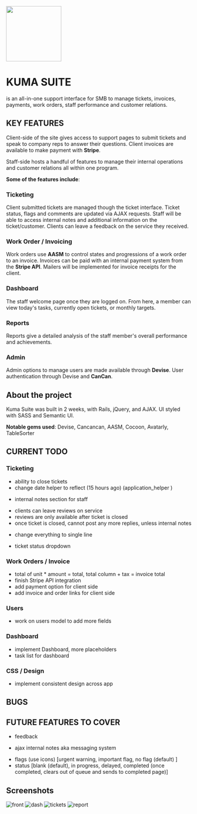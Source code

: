 <img src="http://cs4.pikabu.ru/images/big_size_comm/2015-02_1/14231240052247.png" width="150">

# KUMA SUITE
is an all-in-one support interface for SMB to manage tickets, invoices, payments, work orders, staff performance and customer relations.

## KEY FEATURES
Client-side of the site gives access to support pages to submit tickets and speak to company reps to answer their questions. Client invoices are available to make payment with **Stripe**.

Staff-side hosts a handful of features to manage their internal operations and customer relations all within one program.


**Some of the features include**:

### Ticketing
Client submitted tickets are managed though the ticket interface. Ticket status, flags and comments are updated via AJAX requests. Staff will be able to access internal notes and additional information on the ticket/customer. Clients can leave a feedback on the service they received.

### Work Order / Invoicing
Work orders use **AASM** to control states and progressions of a work order to an invoice. Invoices can be paid with an internal payment system from the **Stripe API**. Mailers will be implemented for invoice receipts for the client.

### Dashboard
The staff welcome page once they are logged on. From here, a member can view today's tasks, currently open tickets, or monthly targets.

### Reports
Reports give a detailed analysis of the staff member's overall performance and achievements.

### Admin
Admin options to manage users are made available through **Devise**. User authentication through Devise and **CanCan**.

## About the project
Kuma Suite was built in 2 weeks, with Rails, jQuery, and AJAX. UI styled with SASS and Semantic UI.

**Notable gems used**: Devise, Cancancan, AASM, Cocoon, Avatarly, TableSorter



## CURRENT TODO
<!-- done items are commented out -->
<!-- - redesign everything -->
<!-- - dropdown if rep.is_present -->
<!-- - flags display -->


### Ticketing
<!-- - aasm states for status -->
- ability to close tickets
- change date helper to reflect (15 hours ago) (application_helper )
<!-- - flags (use icons) [urgent, important, no flag (default) ] -->
<!-- - status [blank (default), in progress, delayed, completed (once completed, clears out of queue and sends to completed page)] -->
- internal notes section for staff
<!-- - clients can only use ticketing system to track their tickets -->
- clients can leave reviews on service
- reviews are only available after ticket is closed
- once ticket is closed, cannot post any more replies, unless internal notes
<!-- - flag 'request manager assistance' for ticket -->
- change everything to single line
<!-- - ticket page to complete -->
<!-- - ticket show to complete -->
<!-- - new ticket default to open flag  -->
<!-- - change ticket flags -->
<!-- - change ticket status -->
<!-- - change resources to support/ticket/id instead. -->
- ticket status dropdown

### Work Orders / Invoice
- total of unit * amount = total, total column + tax = invoice total
- finish Stripe API integration
- add payment option for client side
- add invoice and order links for client side

### Users
- work on users model to add more fields
<!-- - pretty up user pages -->
<!-- - users to complete [admin, agents, clients] -->
<!-- - add user types: user roles -->
<!-- - add rolify like method manually -->
<!-- - user type specific pages and rights -->
<!-- - implement full_name method (migration done for table reference) -->
<!-- - implement avatarly, migrated -->

### Dashboard
- implement Dashboard, more placeholders
- task list for dashboard
<!-- - graphs and stuff, need more eye candy -->

### CSS / Design
<!-- - change active highlight color to teal -->
<!-- - add logo to application -->
<!-- - change name -->
<!-- - background color -->
- implement consistent design across app
<!-- - redo design and color -->


## BUGS
<!-- - when submit ticket from client, redirects to /ticket/id which is only for staff -->
<!-- - div.ui.success needs to adjust size -->
<!-- - login/sign up needs adjust size -->

<!-- - everything -->
<!-- - flash/alert outer margin does not apply background color -->
<!-- - tickets/filter posts change second navbar tab border height -->
<!-- - seeds crash when adding profile_pic, something devise model -->
<!-- - might need to add table profile pic to user? -->

## FUTURE FEATURES TO COVER
<!-- - user types -->
- feedback
<!-- - change name -->
<!-- - possibly slack integration for messaging -->
- ajax internal notes aka messaging system
<!-- - implement sorting for tickets -->
<!-- - create a client side controller only for submitting tickets -->
<!-- - 3000/ is landing, has page info -->
<!-- - 3000/support for client side only, submit ticket -->
<!-- - 3000/ticket for staff managing tickets submitted from support -->


- flags (use icons) [urgent warning, important flag, no flag (default) ]
- status [blank (default), in progress, delayed, completed (once completed, clears out of queue and sends to completed page)]


## Screenshots
![front](https://github.com/nTamura/kuma-suite/tree/master/public/screen/front.png)
![dash](https://github.com/nTamura/kuma-suite/tree/master/public/screen/dash.png)
![tickets](https://github.com/nTamura/kuma-suite/tree/master/public/screen/tickets.png)
![report](https://github.com/nTamura/kuma-suite/tree/master/public/screen/report.png)

<!-- flags
```
<i class='red warning sign icon'></i>
<i class='yellow flag icon'></i>
```
status
```
<div class="ui white label">Open</div>
<div class="ui yellow label">In progress</div>
<div class="ui red label">Delayed</div>
<div class="ui grey label">Completed</div>
``` -->

<!--

tickets_controller
  before_action :find_ticket
  tried to add :index to it - crashed
  tried to remove only: [etc] and crashed on
  def find_ticket

ticket/index
  needs work on logic for listing status
  need to attach flag to an ID?
  or switch to flag true or false

 -->
